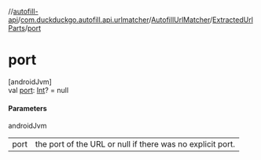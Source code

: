 //[autofill-api](../../../../index.md)/[com.duckduckgo.autofill.api.urlmatcher](../../index.md)/[AutofillUrlMatcher](../index.md)/[ExtractedUrlParts](index.md)/[port](port.md)

# port

[androidJvm]\
val [port](port.md): [Int](https://kotlinlang.org/api/latest/jvm/stdlib/kotlin/-int/index.html)? = null

#### Parameters

androidJvm

| | |
|---|---|
| port | the port of the URL or null if there was no explicit port. |
